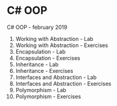 # C# OOP
C# OOP - february 2019

01. Working with Abstraction - Lab
01. Working with Abstraction - Exercises
02. Encapsulation - Lab
02. Encapsulation - Exercises
03. Inheritance - Lab
03. Inheritance - Exercises
04. Interfaces and Abstraction - Lab
04. Interfaces and Abstraction - Exercises
05. Polymorphism - Lab
05. Polymorphism - Exercises
